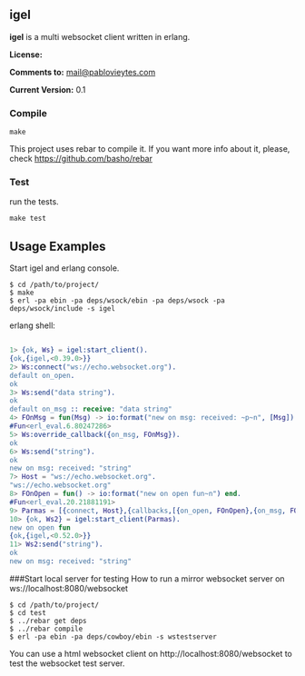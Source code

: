 ## igel 
**igel** is a multi websocket client written in erlang.

**License:** 

**Comments to:** mail@pablovieytes.com

**Current Version:** 0.1

### Compile

```shell
make
```
This project uses rebar to compile it. If you want more info about it, please, check https://github.com/basho/rebar


### Test 
run the tests.
```shell
make test
```

## Usage Examples

Start igel and erlang console.
```shell
$ cd /path/to/project/
$ make
$ erl -pa ebin -pa deps/wsock/ebin -pa deps/wsock -pa deps/wsock/include -s igel
```
erlang shell:

```erlang

1> {ok, Ws} = igel:start_client().
{ok,{igel,<0.39.0>}}
2> Ws:connect("ws://echo.websocket.org").
default on_open.
ok
3> Ws:send("data string").
ok
default on_msg :: receive: "data string"
4> FOnMsg = fun(Msg) -> io:format("new on msg: received: ~p~n", [Msg]) end.
#Fun<erl_eval.6.80247286>
5> Ws:override_callback({on_msg, FOnMsg}).          
ok
6> Ws:send("string").
ok
new on msg: received: "string"
7> Host = "ws://echo.websocket.org".
"ws://echo.websocket.org"
8> FOnOpen = fun() -> io:format("new on open fun~n") end.
#Fun<erl_eval.20.21881191>
9> Parmas = [{connect, Host},{callbacks,[{on_open, FOnOpen},{on_msg, FOnMsg}]}].
10> {ok, Ws2} = igel:start_client(Parmas).
new on open fun
{ok,{igel,<0.52.0>}}
11> Ws2:send("string").
ok
new on msg: received: "string"
```


###Start local server for testing
How to run a mirror websocket server on ws://localhost:8080/websocket

```shell
$ cd /path/to/project/
$ cd test
$ ../rebar get deps
$ ../rebar compile
$ erl -pa ebin -pa deps/cowboy/ebin -s wstestserver
```

You can use a html websocket client on http://localhost:8080/websocket to test the websocket test server.



